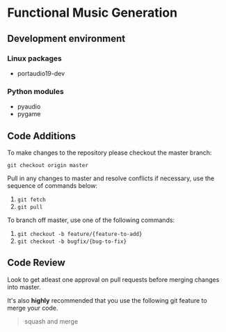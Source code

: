# Functional Music Generation

## Development environment

### Linux packages
* portaudio19-dev

### Python modules
* pyaudio
* pygame

## Code Additions

To make changes to the repository please checkout the master branch:

```git checkout origin master```

Pull in any changes to master and resolve conflicts if necessary, use the sequence of commands below:

1. ```git fetch```
2. ```git pull```

To branch off master, use one of the following commands:

1. ```git checkout -b feature/{feature-to-add}```
2. ```git checkout -b bugfix/{bug-to-fix}```

## Code Review

Look to get atleast one approval on pull requests before merging changes into master. 

It's also **highly** recommended that you use the following git feature to merge your code.

> squash and merge
